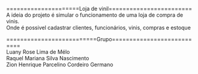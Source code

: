 =====================Loja de vinil========================<br>
A ideia do projeto é simular o funcionamento de uma loja de compra de vinis.<br>
Onde é possivel cadastrar clientes, funcionários, vinis, compras e estoque<br>

==========================Grupo===========================<br>
Luany Rose Lima de Mélo<br>
Raquel Mariana Silva Nascimento<br>
Zion Henrique Parcelino Cordeiro Germano<br>
